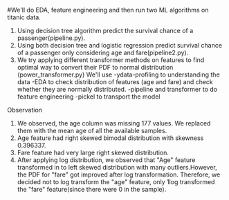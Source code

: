 #We'll do EDA, feature engineering and then run two ML algorithms on titanic data.
1. Using decision tree algorithm predict the survival chance of a passenger(pipeline.py).
2. Using both decision tree and logistic regression predict survival chance of a passenger 
only considering age and fare(pipeline2.py).
3. We try applying different transformer methods on features to find optimal way to convert
their PDF to normal distribution (power_transformer.py)
We'll use 
-ydata-profiling to understanding the data
-EDA to check distribution of features (age and fare) and check whether they are normally distributed.
-pipeline and transformer to do feature engineering
-pickel to transport the model

Observation
1. We observed, the age column was missing 177 values. We replaced them with the mean
age of all the available samples.
2. Age feature had right skewed bimodal distribution with skewness 0.396337.  
3. Fare feature had very large right skewed distribution. 
4. After applying log distribution, we observed that "Age" feature transformed in to left
skewed distribution with many outliers.However, the PDF for "fare" got improved after log transformation. 
Therefore, we decided not to log transform the "age" feature, only 1log transformed the "fare"
feature(since there were 0 in the sample).
